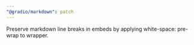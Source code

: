 ```yaml
---
"@gradio/markdown": patch
---
```


Preserve markdown line breaks in embeds by applying white-space: pre-wrap to wrapper.

